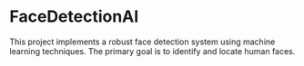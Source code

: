 # FaceDetectionAI
This project implements a robust face detection system using machine learning techniques. The primary goal is to identify and locate human faces.
